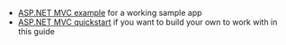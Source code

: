 * [ASP.NET MVC example](https://github.com/okta/samples-aspnet/tree/master/okta-hosted-login) for a working sample app
* [ASP.NET MVC quickstart](https://docs.microsoft.com/en-us/aspnet/mvc/overview/getting-started/introduction/getting-started) if you want to build your own to work with in this guide
